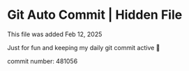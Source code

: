 # Git Auto Commit | Hidden File

This file was added Feb 12, 2025

Just for fun and keeping my daily git commit active 🤪

commit number: 481056
